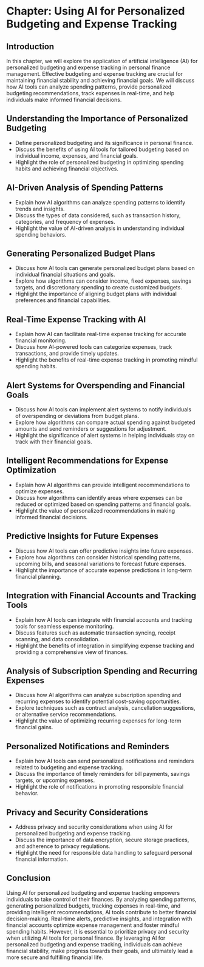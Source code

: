 Chapter: Using AI for Personalized Budgeting and Expense Tracking
=================================================================

Introduction
------------

In this chapter, we will explore the application of artificial intelligence (AI) for personalized budgeting and expense tracking in personal finance management. Effective budgeting and expense tracking are crucial for maintaining financial stability and achieving financial goals. We will discuss how AI tools can analyze spending patterns, provide personalized budgeting recommendations, track expenses in real-time, and help individuals make informed financial decisions.

Understanding the Importance of Personalized Budgeting
------------------------------------------------------

* Define personalized budgeting and its significance in personal finance.
* Discuss the benefits of using AI tools for tailored budgeting based on individual income, expenses, and financial goals.
* Highlight the role of personalized budgeting in optimizing spending habits and achieving financial objectives.

AI-Driven Analysis of Spending Patterns
---------------------------------------

* Explain how AI algorithms can analyze spending patterns to identify trends and insights.
* Discuss the types of data considered, such as transaction history, categories, and frequency of expenses.
* Highlight the value of AI-driven analysis in understanding individual spending behaviors.

Generating Personalized Budget Plans
------------------------------------

* Discuss how AI tools can generate personalized budget plans based on individual financial situations and goals.
* Explore how algorithms can consider income, fixed expenses, savings targets, and discretionary spending to create customized budgets.
* Highlight the importance of aligning budget plans with individual preferences and financial capabilities.

Real-Time Expense Tracking with AI
----------------------------------

* Explain how AI can facilitate real-time expense tracking for accurate financial monitoring.
* Discuss how AI-powered tools can categorize expenses, track transactions, and provide timely updates.
* Highlight the benefits of real-time expense tracking in promoting mindful spending habits.

Alert Systems for Overspending and Financial Goals
--------------------------------------------------

* Discuss how AI tools can implement alert systems to notify individuals of overspending or deviations from budget plans.
* Explore how algorithms can compare actual spending against budgeted amounts and send reminders or suggestions for adjustment.
* Highlight the significance of alert systems in helping individuals stay on track with their financial goals.

Intelligent Recommendations for Expense Optimization
----------------------------------------------------

* Explain how AI algorithms can provide intelligent recommendations to optimize expenses.
* Discuss how algorithms can identify areas where expenses can be reduced or optimized based on spending patterns and financial goals.
* Highlight the value of personalized recommendations in making informed financial decisions.

Predictive Insights for Future Expenses
---------------------------------------

* Discuss how AI tools can offer predictive insights into future expenses.
* Explore how algorithms can consider historical spending patterns, upcoming bills, and seasonal variations to forecast future expenses.
* Highlight the importance of accurate expense predictions in long-term financial planning.

Integration with Financial Accounts and Tracking Tools
------------------------------------------------------

* Explain how AI tools can integrate with financial accounts and tracking tools for seamless expense monitoring.
* Discuss features such as automatic transaction syncing, receipt scanning, and data consolidation.
* Highlight the benefits of integration in simplifying expense tracking and providing a comprehensive view of finances.

Analysis of Subscription Spending and Recurring Expenses
--------------------------------------------------------

* Discuss how AI algorithms can analyze subscription spending and recurring expenses to identify potential cost-saving opportunities.
* Explore techniques such as contract analysis, cancellation suggestions, or alternative service recommendations.
* Highlight the value of optimizing recurring expenses for long-term financial gains.

Personalized Notifications and Reminders
----------------------------------------

* Explain how AI tools can send personalized notifications and reminders related to budgeting and expense tracking.
* Discuss the importance of timely reminders for bill payments, savings targets, or upcoming expenses.
* Highlight the role of notifications in promoting responsible financial behavior.

Privacy and Security Considerations
-----------------------------------

* Address privacy and security considerations when using AI for personalized budgeting and expense tracking.
* Discuss the importance of data encryption, secure storage practices, and adherence to privacy regulations.
* Highlight the need for responsible data handling to safeguard personal financial information.

Conclusion
----------

Using AI for personalized budgeting and expense tracking empowers individuals to take control of their finances. By analyzing spending patterns, generating personalized budgets, tracking expenses in real-time, and providing intelligent recommendations, AI tools contribute to better financial decision-making. Real-time alerts, predictive insights, and integration with financial accounts optimize expense management and foster mindful spending habits. However, it is essential to prioritize privacy and security when utilizing AI tools for personal finance. By leveraging AI for personalized budgeting and expense tracking, individuals can achieve financial stability, make progress towards their goals, and ultimately lead a more secure and fulfilling financial life.
